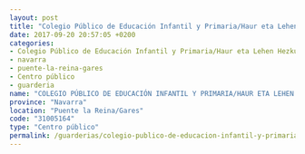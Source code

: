 ```yaml
---
layout: post
title: "Colegio Público de Educación Infantil y Primaria/Haur eta Lehen Hezkuntzako Ikastetxe Publikoa COLEGIO PÚBLICO DE EDUCACIÓN INFANTIL Y PRIMARIA/HAUR ETA LEHEN HEZKUNTZAKO IKASTETXE PUBLIKOA DE Puente La Reina/Gares"
date: 2017-09-20 20:57:05 +0200
categories:
- Colegio Público de Educación Infantil y Primaria/Haur eta Lehen Hezkuntzako Ikastetxe Publikoa
- navarra
- puente-la-reina-gares
- Centro público
- guarderia
name: "COLEGIO PÚBLICO DE EDUCACIÓN INFANTIL Y PRIMARIA/HAUR ETA LEHEN HEZKUNTZAKO IKASTETXE PUBLIKOA DE Puente La Reina/Gares"
province: "Navarra"
location: "Puente la Reina/Gares"
code: "31005164"
type: "Centro público"
permalink: /guarderias/colegio-publico-de-educacion-infantil-y-primaria-haur-eta-lehen-hezkuntzako-ikastetxe-publikoa-de-puente-la-reina-gares.html
---
```

